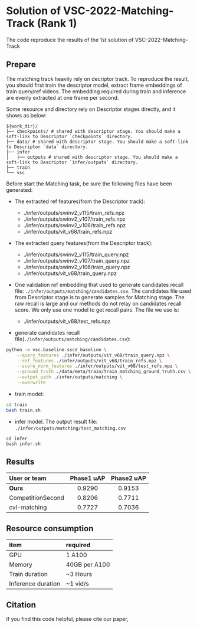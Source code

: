 # Solution of VSC-2022-Matching-Track (Rank 1)
The code reproduce the results of the 1st solution of VSC-2022-Matching-Track

## Prepare

The matching track heavily rely on decriptor track. To reproduce the result, you should first train the descriptor model, extract frame embeddings of train query/ref videos. The embedding required during train and inference are evenly extracted at one frame per second.   

Some resource and directory rely on Descriptor stages directly, and it shows as below:

```
${work_dir}/
├── checkpoints/ # shared with descriptor stage. You should make a soft-link to Descriptor `checkpoints` directory.
├── data/ # shared with descriptor stage. You should make a soft-link to Descriptor `data` directory.
├── infer
│   ├── outputs # shared with descriptor stage. You should make a soft-link to Descriptor `infer/outputs` directory.
├── train 
└── vsc
```

Before start the Matching task, be sure the following files have been generated:

- The extracted ref features(from the Descriptor track):
    - ./infer/outputs/swinv2_v115/train_refs.npz
    - ./infer/outputs/swinv2_v107/train_refs.npz
    - ./infer/outputs/swinv2_v106/train_refs.npz
    - ./infer/outputs/vit_v68/train_refs.npz

- The extracted query features(from the Descriptor track):
   - ./infer/outputs/swinv2_v115/train_query.npz
   - ./infer/outputs/swinv2_v107/train_query.npz
   - ./infer/outputs/swinv2_v106/train_query.npz
   - ./infer/outputs/vit_v68/train_query.npz

- One validation ref embedding that used to generate candidates recall file: `./infer/outputs/matching/candidates.csv`. The candidates file used from Descriptor stage is to generate samples for Matching stage. The raw recall is large and our methods do not relay on candidates recall score. We only use one model to get recall pairs. The file we use is:
    - ./infer/outputs/vit_v68/test_refs.npz

- generate candidates recall file(`./infer/outputs/matching/candidates.csv`): 

``` bash
python -m vsc.baseline.sscd_baseline \
    --query_features ./infer/outputs/vit_v68/train_query.npz \
    --ref_features ./infer/outputs/vit_v68/train_refs.npz \
    --score_norm_features ./infer/outputs/vit_v68/test_refs.npz \
    --ground_truth ./data/meta/train/train_matching_ground_truth.csv \
    --output_path ./infer/outputs/matching \
    --overwrite

```

- train model:

```bash
cd train
bash train.sh
```

- infer model. The output result file: `./infer/outputs/matching/test_matching.csv`
```
cd infer
bash infer.sh
```

## Results
| User or team | Phase1 uAP |  Phase2 uAP |
| :----| :----:|:----: |
| **Ours** | 0.9290 | 0.9153|
| CompetitionSecond | 0.8206 | 0.7711 |
| cvl-matching | 0.7727 | 0.7036 |



## Resource consumption

|item |required  |
| :---| :----|
| GPU | 1 A100 |
| Memory | 40GB per A100|
| Train duration | ~3 Hours | 
| Inference duration | ~1 vid/s | 

## Citation
If you find this code helpful, please cite our paper,
```

```
